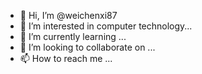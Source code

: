 - 👋 Hi, I’m @weichenxi87
- 👀 I’m interested in computer technology...
- 🌱 I’m currently learning ...
- 💞️ I’m looking to collaborate on ...
- 📫 How to reach me ...

<!---
weichenxi87/weichenxi87 is a ✨ special ✨ repository because its `README.md` (this file) appears on your GitHub profile.
You can click the Preview link to take a look at your changes.
--->
